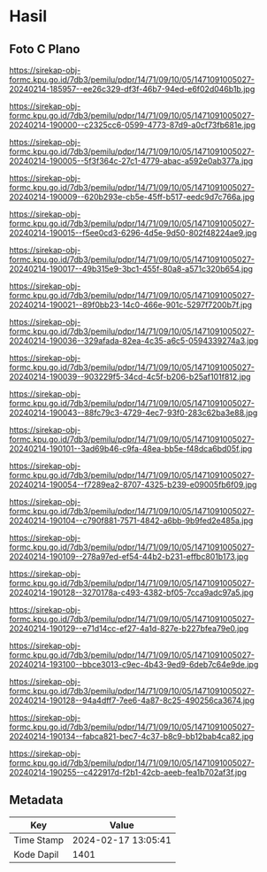 # Hasil

## Foto C Plano

https://sirekap-obj-formc.kpu.go.id/7db3/pemilu/pdpr/14/71/09/10/05/1471091005027-20240214-185957--ee26c329-df3f-46b7-94ed-e6f02d046b1b.jpg

https://sirekap-obj-formc.kpu.go.id/7db3/pemilu/pdpr/14/71/09/10/05/1471091005027-20240214-190000--c2325cc6-0599-4773-87d9-a0cf73fb681e.jpg

https://sirekap-obj-formc.kpu.go.id/7db3/pemilu/pdpr/14/71/09/10/05/1471091005027-20240214-190005--5f3f364c-27c1-4779-abac-a592e0ab377a.jpg

https://sirekap-obj-formc.kpu.go.id/7db3/pemilu/pdpr/14/71/09/10/05/1471091005027-20240214-190009--620b293e-cb5e-45ff-b517-eedc9d7c766a.jpg

https://sirekap-obj-formc.kpu.go.id/7db3/pemilu/pdpr/14/71/09/10/05/1471091005027-20240214-190015--f5ee0cd3-6296-4d5e-9d50-802f48224ae9.jpg

https://sirekap-obj-formc.kpu.go.id/7db3/pemilu/pdpr/14/71/09/10/05/1471091005027-20240214-190017--49b315e9-3bc1-455f-80a8-a571c320b654.jpg

https://sirekap-obj-formc.kpu.go.id/7db3/pemilu/pdpr/14/71/09/10/05/1471091005027-20240214-190021--89f0bb23-14c0-466e-901c-5297f7200b7f.jpg

https://sirekap-obj-formc.kpu.go.id/7db3/pemilu/pdpr/14/71/09/10/05/1471091005027-20240214-190036--329afada-82ea-4c35-a6c5-0594339274a3.jpg

https://sirekap-obj-formc.kpu.go.id/7db3/pemilu/pdpr/14/71/09/10/05/1471091005027-20240214-190039--903229f5-34cd-4c5f-b206-b25af101f812.jpg

https://sirekap-obj-formc.kpu.go.id/7db3/pemilu/pdpr/14/71/09/10/05/1471091005027-20240214-190043--88fc79c3-4729-4ec7-93f0-283c62ba3e88.jpg

https://sirekap-obj-formc.kpu.go.id/7db3/pemilu/pdpr/14/71/09/10/05/1471091005027-20240214-190101--3ad69b46-c9fa-48ea-bb5e-f48dca6bd05f.jpg

https://sirekap-obj-formc.kpu.go.id/7db3/pemilu/pdpr/14/71/09/10/05/1471091005027-20240214-190054--f7289ea2-8707-4325-b239-e09005fb6f09.jpg

https://sirekap-obj-formc.kpu.go.id/7db3/pemilu/pdpr/14/71/09/10/05/1471091005027-20240214-190104--c790f881-7571-4842-a6bb-9b9fed2e485a.jpg

https://sirekap-obj-formc.kpu.go.id/7db3/pemilu/pdpr/14/71/09/10/05/1471091005027-20240214-190109--278a97ed-ef54-44b2-b231-effbc801b173.jpg

https://sirekap-obj-formc.kpu.go.id/7db3/pemilu/pdpr/14/71/09/10/05/1471091005027-20240214-190128--3270178a-c493-4382-bf05-7cca9adc97a5.jpg

https://sirekap-obj-formc.kpu.go.id/7db3/pemilu/pdpr/14/71/09/10/05/1471091005027-20240214-190129--e71d14cc-ef27-4a1d-827e-b227bfea79e0.jpg

https://sirekap-obj-formc.kpu.go.id/7db3/pemilu/pdpr/14/71/09/10/05/1471091005027-20240214-193100--bbce3013-c9ec-4b43-9ed9-6deb7c64e9de.jpg

https://sirekap-obj-formc.kpu.go.id/7db3/pemilu/pdpr/14/71/09/10/05/1471091005027-20240214-190128--94a4dff7-7ee6-4a87-8c25-490256ca3674.jpg

https://sirekap-obj-formc.kpu.go.id/7db3/pemilu/pdpr/14/71/09/10/05/1471091005027-20240214-190134--fabca821-bec7-4c37-b8c9-bb12bab4ca82.jpg

https://sirekap-obj-formc.kpu.go.id/7db3/pemilu/pdpr/14/71/09/10/05/1471091005027-20240214-190255--c422917d-f2b1-42cb-aeeb-fea1b702af3f.jpg


## Metadata

| Key        | Value               |
| ---------- | ------------------- |
| Time Stamp | 2024-02-17 13:05:41 |
| Kode Dapil | 1401                |



